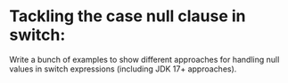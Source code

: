 # Tackling the case null clause in switch:

Write a bunch of examples to show different approaches for handling null values in switch expressions (including JDK 17+
approaches).